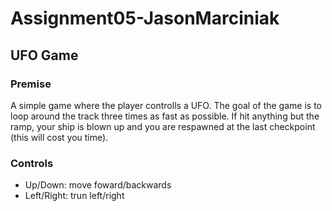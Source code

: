 # Assignment05-JasonMarciniak

## UFO Game
### Premise
A simple game where the player controlls a UFO. The goal of the game is to loop around the track three times as fast as possible. If hit anything but the ramp, your ship is blown up and you are respawned at the last checkpoint (this will cost you time).

### Controls 
* Up/Down:    move foward/backwards
* Left/Right: trun left/right
